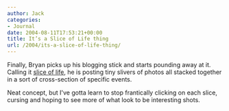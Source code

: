 ```yaml
---
author: Jack
categories:
- Journal
date: 2004-08-11T17:53:21+00:00
title: It’s a Slice of Life thing
url: /2004/its-a-slice-of-life-thing/
---
```


Finally, Bryan picks up his blogging stick and starts pounding away at it. Calling it [slice of life][1], he is posting tiny slivers of photos all stacked together in a sort of cross-section of specific events.

Neat concept, but I've gotta learn to stop frantically clicking on each slice, cursing and hoping to see more of what look to be interesting shots.

 [1]: http://www.bryan-lewis.com/